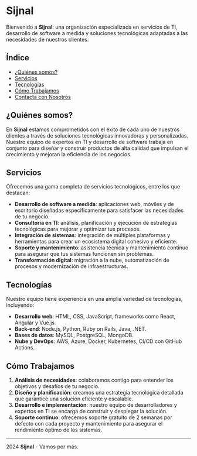 # Sijnal

Bienvenido a **Sijnal**: una organización especializada en servicios de TI, desarrollo de software a medida y soluciones tecnológicas adaptadas a las necesidades de nuestros clientes.

## Índice

- [¿Quiénes somos?](#quiénes-somos)
- [Servicios](#servicios)
- [Tecnologías](#tecnologías)
- [Cómo Trabajamos](#cómo-trabajamos)
- [Contacta con Nosotros](#contacta-con-nosotros)

## ¿Quiénes somos?

En **Sijnal** estamos comprometidos con el éxito de cada uno de nuestros clientes a través de soluciones tecnológicas innovadoras y personalizadas. Nuestro equipo de expertos en TI y desarrollo de software trabaja en conjunto para diseñar y construir productos de alta calidad que impulsan el crecimiento y mejoran la eficiencia de los negocios.

## Servicios

Ofrecemos una gama completa de servicios tecnológicos, entre los que destacan:

- **Desarrollo de software a medida**: aplicaciones web, móviles y de escritorio diseñadas específicamente para satisfacer las necesidades de tu negocio.
- **Consultoría en TI**: análisis, planificación y ejecución de estrategias tecnológicas para mejorar y optimizar tus procesos.
- **Integración de sistemas**: integración de múltiples plataformas y herramientas para crear un ecosistema digital cohesivo y eficiente.
- **Soporte y mantenimiento**: asistencia técnica y mantenimiento continuo para asegurar que tus sistemas funcionen sin problemas.
- **Transformación digital**: migración a la nube, automatización de procesos y modernización de infraestructuras.

## Tecnologías

Nuestro equipo tiene experiencia en una amplia variedad de tecnologías, incluyendo:

- **Desarrollo web**: HTML, CSS, JavaScript, frameworks como React, Angular y Vue.js.
- **Back-end**: Node.js, Python, Ruby on Rails, Java, .NET.
- **Bases de datos**: MySQL, PostgreSQL, MongoDB.
- **Nube y DevOps**: AWS, Azure, Docker, Kubernetes, CI/CD con GitHub Actions.

## Cómo Trabajamos

1. **Análisis de necesidades**: colaboramos contigo para entender los objetivos y desafíos de tu negocio.
2. **Diseño y planificación**: creamos una estrategia tecnológica detallada que garantice una solución eficiente y escalable.
3. **Desarrollo e implementación**: nuestro equipo de desarrolladores y expertos en TI se encarga de construir y desplegar la solución.
4. **Soporte continuo**: ofrecemos soporte gratuito de 2 semanas por defecto con cada proyecto y mantenimiento para asegurar el rendimiento óptimo de los sistemas.

---

2024 **Sijnal** - Vamos por más.
